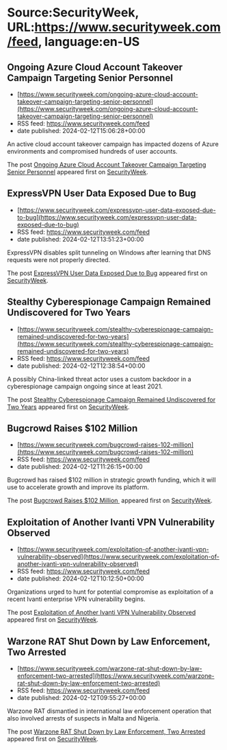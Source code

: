 # Source:SecurityWeek, URL:https://www.securityweek.com/feed, language:en-US

## Ongoing Azure Cloud Account Takeover Campaign Targeting Senior Personnel
 - [https://www.securityweek.com/ongoing-azure-cloud-account-takeover-campaign-targeting-senior-personnel](https://www.securityweek.com/ongoing-azure-cloud-account-takeover-campaign-targeting-senior-personnel)
 - RSS feed: https://www.securityweek.com/feed
 - date published: 2024-02-12T15:06:28+00:00

<p>An active cloud account takeover campaign has impacted dozens of Azure environments and compromised hundreds of user accounts.</p>
<p>The post <a href="https://www.securityweek.com/ongoing-azure-cloud-account-takeover-campaign-targeting-senior-personnel/">Ongoing Azure Cloud Account Takeover Campaign Targeting Senior Personnel</a> appeared first on <a href="https://www.securityweek.com">SecurityWeek</a>.</p>

## ExpressVPN User Data Exposed Due to Bug
 - [https://www.securityweek.com/expressvpn-user-data-exposed-due-to-bug](https://www.securityweek.com/expressvpn-user-data-exposed-due-to-bug)
 - RSS feed: https://www.securityweek.com/feed
 - date published: 2024-02-12T13:51:23+00:00

<p>ExpressVPN disables split tunneling on Windows after learning that DNS requests were not properly directed.</p>
<p>The post <a href="https://www.securityweek.com/expressvpn-user-data-exposed-due-to-bug/">ExpressVPN User Data Exposed Due to Bug</a> appeared first on <a href="https://www.securityweek.com">SecurityWeek</a>.</p>

## Stealthy Cyberespionage Campaign Remained Undiscovered for Two Years
 - [https://www.securityweek.com/stealthy-cyberespionage-campaign-remained-undiscovered-for-two-years](https://www.securityweek.com/stealthy-cyberespionage-campaign-remained-undiscovered-for-two-years)
 - RSS feed: https://www.securityweek.com/feed
 - date published: 2024-02-12T12:38:54+00:00

<p>A possibly China-linked threat actor uses a custom backdoor in a cyberespionage campaign ongoing since at least 2021.</p>
<p>The post <a href="https://www.securityweek.com/stealthy-cyberespionage-campaign-remained-undiscovered-for-two-years/">Stealthy Cyberespionage Campaign Remained Undiscovered for Two Years</a> appeared first on <a href="https://www.securityweek.com">SecurityWeek</a>.</p>

## Bugcrowd Raises $102 Million
 - [https://www.securityweek.com/bugcrowd-raises-102-million](https://www.securityweek.com/bugcrowd-raises-102-million)
 - RSS feed: https://www.securityweek.com/feed
 - date published: 2024-02-12T11:26:15+00:00

<p>Bugcrowd has raised $102 million in strategic growth funding, which it will use to accelerate growth and improve its platform.</p>
<p>The post <a href="https://www.securityweek.com/bugcrowd-raises-102-million/">Bugcrowd Raises $102 Million </a> appeared first on <a href="https://www.securityweek.com">SecurityWeek</a>.</p>

## Exploitation of Another Ivanti VPN Vulnerability Observed
 - [https://www.securityweek.com/exploitation-of-another-ivanti-vpn-vulnerability-observed](https://www.securityweek.com/exploitation-of-another-ivanti-vpn-vulnerability-observed)
 - RSS feed: https://www.securityweek.com/feed
 - date published: 2024-02-12T10:12:50+00:00

<p>Organizations urged to hunt for potential compromise as exploitation of a recent Ivanti enterprise VPN vulnerability begins.</p>
<p>The post <a href="https://www.securityweek.com/exploitation-of-another-ivanti-vpn-vulnerability-observed/">Exploitation of Another Ivanti VPN Vulnerability Observed</a> appeared first on <a href="https://www.securityweek.com">SecurityWeek</a>.</p>

## Warzone RAT Shut Down by Law Enforcement, Two Arrested
 - [https://www.securityweek.com/warzone-rat-shut-down-by-law-enforcement-two-arrested](https://www.securityweek.com/warzone-rat-shut-down-by-law-enforcement-two-arrested)
 - RSS feed: https://www.securityweek.com/feed
 - date published: 2024-02-12T09:55:27+00:00

<p>Warzone RAT dismantled in international law enforcement operation that also involved arrests of suspects in Malta and Nigeria.</p>
<p>The post <a href="https://www.securityweek.com/warzone-rat-shut-down-by-law-enforcement-two-arrested/">Warzone RAT Shut Down by Law Enforcement, Two Arrested</a> appeared first on <a href="https://www.securityweek.com">SecurityWeek</a>.</p>

